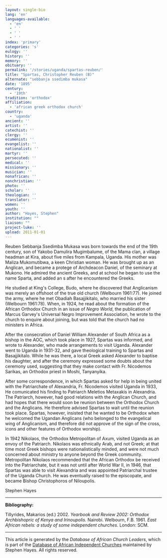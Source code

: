 ```yaml
---
layout: single-bio
lang: 'en'
languages-available:
  - 'en'
  - ' '
  - ' '
  - ' '
index: 'primary'
categories: 's'
eulogy: ''
history: ''
memory: ''
obituary: ''
permalink: '/stories/uganda/spartas-reuben/'
title: "Spartas, Christopher Reuben (B)"
alternate: "sebbanja ssedimba mukasa"
date: '1895'
century:
  - '19th'
tradition: 'orthodox'
affiliation:
  - 'african greek orthodox church'
country:
  - 'uganda'
ancient: ''
artist: ''
catechist: ''
clergy: ''
ecumenist: ''
evangelist: ''
nationalist: ''
martyr: ''
persecuted: ''
medical: ''
missionary: ''
musician: ''
nonafrican: ''
nonchristian: ''
photo: ''
scholar: ''
theologian: ''
translator: ''
women: ''
youth: ''
author: "Hayes, Stephen"
institution: ""
liaison: ""
project-luke: ''
upload: 2011-01-01
---
```




Reuben Sebbanja Ssedimba Mukasa was born towards the end of the
19th century, son of Yakobo Damulira Mugimbalume, of the Mama clan, a village
headman at Kira, about five miles from Kampala, Uganda. His mother was Maliza
Mukomutibwa, a keen Christian woman. He was brought up as an Anglican, and
became a protege of Archdeacon Daniel, of the seminary at Mukono. He admired the
ancient Greeks, and at school he began to use the name Sparta, and added an s
after he encountered the Greeks.

He studied at King's College, Budo, where he discovered that Anglicanism was
merely an offshoot of the true old church (Welbourn 1961:77). He joined the
army, where he met Obadiah Basajjikitalo, who married his sister (Welbourn
1961:78). When, in 1924, he read about the formation of the African Orthodox
Church in an issue of *Negro World*, the publication of Marcus
Garvey's Universal Negro Improvement Association, he wrote to the church to
enquire about joining, but was told that the church had no ministers in Africa.

After the consecration of Daniel William Alexander of South Africa as a
bishop in the AOC, which took place in 1927, Spartas was informed, and wrote to
Alexander, who made arrangements to visit Uganda. Alexander went to Uganda in
1931-32, and gave theological training to Spartas and Basajjikitalo. While he
was there, a local Greek asked Alexander to baptise his daughter, and after the
ceremony expressed some doubts about the ceremony used, suggesting that they
make contact with Fr. Nicodemos Sarikas, an Orthodox priest in Moshi, Tanyanyika.

After some correspondence, in which Spartas asked for help in being united
with the Patriarchate of Alexandria, Fr. Nicodemos visited Uganda in 1933, He
comunicated his finding to Patriarch Meletios Metaxakis in Alexandria. The
Patriarch, however, had good relations with the Anglican Church, and had hopes
that there would soon be reunion between the Orthodox Church and the Anglicans.
He therefore advised Spartas to wait until the reunion took place. Spartas,
however, insisted that he wanted to be Orthodox when he welcomed the Ugandan
Anglicans (who belonged to the evangelical wing of Anglicanism, and therefore
did not approve of the sign of the cross, icons and other features of Orthodox
worship).

In 1942 Nikolaos, the Orthodox Metropolitan of Axum, visited Uganda as an
envoy of the Patriarch. Nikolaos was ethnically Arab, and not Greek; at that
time most Greek bishops were nationalistically minded, and were not much
concerned about ministry to anyone beyond the Greek community. Metropolitan
Nikolaos recommended that the African Orthodox be received into the
Patriarchate, but it was not until after World War II, in 1946, that Spartas was
able to visit Alexandria and was appointed Patriarchal trustee of the Uganda
Church. He was eventually raised to the episcopate, and became Bishop
Christophoros of Niloupolis.

Stephen Hayes

---

**Bibliography:**

Tillyrides, Makarios (ed.) 2002. *Yearbook and Review
2002: Orthodox Archbishopric of Kenya and Irinoupolis*.
Nairobi.
Welbourn, F.B. 1961. *East African rebels: a study of some
independent churches*. London: SCM.

---

This article is generated by the *Database of African
Church Leaders*, which is part of the [Database of African Independent Churches](http://www.geocities.com/missionalia/aicdb.htm) maintained by Stephen Hayes. All rights reserved.